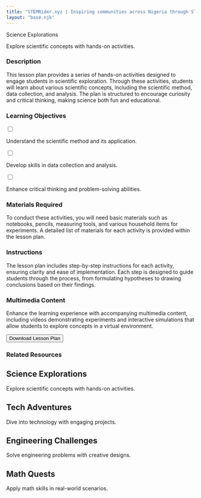 ```yaml
---
title: "STEMRider.xyz | Inspiring communities across Nigeria through STEM projects and adventures"
layout: "base.njk"
---
```



  <div class="px-40 flex flex-1 justify-center py-5">
          <div class="layout-content-container flex flex-col max-w-[960px] flex-1">
            <div class="flex flex-wrap justify-between gap-3 p-4">
              <div class="flex min-w-72 flex-col gap-3">
                <p class="text-[#111418] tracking-light text-[32px] font-bold leading-tight">Science Explorations</p>
                <p class="text-[#60758a] text-sm font-normal leading-normal">Explore scientific concepts with hands-on activities.</p>
              </div>
            </div>
            <h3 class="text-[#111418] text-lg font-bold leading-tight tracking-[-0.015em] px-4 pb-2 pt-4">Description</h3>
            <p class="text-[#111418] text-base font-normal leading-normal pb-3 pt-1 px-4">
              This lesson plan provides a series of hands-on activities designed to engage students in scientific exploration. Through these activities, students will learn about
              various scientific concepts, including the scientific method, data collection, and analysis. The plan is structured to encourage curiosity and critical thinking,
              making science both fun and educational.
            </p>
            <h3 class="text-[#111418] text-lg font-bold leading-tight tracking-[-0.015em] px-4 pb-2 pt-4">Learning Objectives</h3>
            <div class="px-4">
              <label class="flex gap-x-3 py-3 flex-row">
                <input
                  type="checkbox"
                  class="h-5 w-5 rounded border-[#dbe0e6] border-2 bg-transparent text-[#0d80f2] checked:bg-[#0d80f2] checked:border-[#0d80f2] checked:bg-[image:--checkbox-tick-svg] focus:ring-0 focus:ring-offset-0 focus:border-[#dbe0e6] focus:outline-none"
                />
                <p class="text-[#111418] text-base font-normal leading-normal">Understand the scientific method and its application.</p>
              </label>
              <label class="flex gap-x-3 py-3 flex-row">
                <input
                  type="checkbox"
                  class="h-5 w-5 rounded border-[#dbe0e6] border-2 bg-transparent text-[#0d80f2] checked:bg-[#0d80f2] checked:border-[#0d80f2] checked:bg-[image:--checkbox-tick-svg] focus:ring-0 focus:ring-offset-0 focus:border-[#dbe0e6] focus:outline-none"
                />
                <p class="text-[#111418] text-base font-normal leading-normal">Develop skills in data collection and analysis.</p>
              </label>
              <label class="flex gap-x-3 py-3 flex-row">
                <input
                  type="checkbox"
                  class="h-5 w-5 rounded border-[#dbe0e6] border-2 bg-transparent text-[#0d80f2] checked:bg-[#0d80f2] checked:border-[#0d80f2] checked:bg-[image:--checkbox-tick-svg] focus:ring-0 focus:ring-offset-0 focus:border-[#dbe0e6] focus:outline-none"
                />
                <p class="text-[#111418] text-base font-normal leading-normal">Enhance critical thinking and problem-solving abilities.</p>
              </label>
            </div>
            <h3 class="text-[#111418] text-lg font-bold leading-tight tracking-[-0.015em] px-4 pb-2 pt-4">Materials Required</h3>
            <p class="text-[#111418] text-base font-normal leading-normal pb-3 pt-1 px-4">
              To conduct these activities, you will need basic materials such as notebooks, pencils, measuring tools, and various household items for experiments. A detailed list
              of materials for each activity is provided within the lesson plan.
            </p>
            <h3 class="text-[#111418] text-lg font-bold leading-tight tracking-[-0.015em] px-4 pb-2 pt-4">Instructions</h3>
            <p class="text-[#111418] text-base font-normal leading-normal pb-3 pt-1 px-4">
              The lesson plan includes step-by-step instructions for each activity, ensuring clarity and ease of implementation. Each step is designed to guide students through the
              process, from formulating hypotheses to drawing conclusions based on their findings.
            </p>
            <h3 class="text-[#111418] text-lg font-bold leading-tight tracking-[-0.015em] px-4 pb-2 pt-4">Multimedia Content</h3>
            <p class="text-[#111418] text-base font-normal leading-normal pb-3 pt-1 px-4">
              Enhance the learning experience with accompanying multimedia content, including videos demonstrating experiments and interactive simulations that allow students to
              explore concepts in a virtual environment.
            </p>
            <div class="flex px-4 py-3 justify-start">
              <button
                class="flex min-w-[84px] max-w-[480px] cursor-pointer items-center justify-center overflow-hidden rounded-lg h-10 px-4 bg-[#0d80f2] text-white text-sm font-bold leading-normal tracking-[0.015em]"
              >
                <span class="truncate">Download Lesson Plan</span>
              </button>
            </div>
            <h3 class="text-[#111418] text-lg font-bold leading-tight tracking-[-0.015em] px-4 pb-2 pt-4">Related Resources</h3>
            <div class="grid grid-cols-[repeat(auto-fit,minmax(158px,1fr))] gap-3 p-4">
              <div class="flex flex-1 gap-3 rounded-lg border border-[#dbe0e6] bg-white p-4 flex-col">
                <div
                  class="bg-center bg-no-repeat aspect-square bg-cover rounded-lg w-10 shrink-0"
                  style='background-image: url("https://lh3.googleusercontent.com/aida-public/AB6AXuCIAFnWXNfocHTtJXqVZxCreTTJEYBU5JHC2hGp7_IyNuvx1lF1Saq6-0Z1xvjGYfFnZ_SAWF0WdiXMwrybYMKaDmdaiFYpHJpo7G3iA4Y86G_1g5YfPdZ1EBM5WnpLe0tMWW7rYntJnusFHf5fWWBNmD-IX-XP8P4vcRkOijhEwQIO-Jnf2YGtQN0qtUNNR_I1Jx6gmWbjU9xTI4sUg7TZLGB_hwOO5roSTeFqUrg2FCVj05o7obgPfqS61O205fQqoxncsTigeV4");'
                ></div>
                <div class="flex flex-col gap-1">
                  <h2 class="text-[#111418] text-base font-bold leading-tight">Science Explorations</h2>
                  <p class="text-[#60758a] text-sm font-normal leading-normal">Explore scientific concepts with hands-on activities.</p>
                </div>
              </div>
              <div class="flex flex-1 gap-3 rounded-lg border border-[#dbe0e6] bg-white p-4 flex-col">
                <div
                  class="bg-center bg-no-repeat aspect-square bg-cover rounded-lg w-10 shrink-0"
                  style='background-image: url("https://lh3.googleusercontent.com/aida-public/AB6AXuABkGMP31Ol0T4j0n6s6t-Al-fnYuIEg6UNqyS4v6cadto1HwYO-hVPxdgJJUobhfkRp6ICXSTtKerLF4jOGgKBzdPOz0uE1mEB9v5NfXMgZnyvsjyWr7IJfu4K5E_kLTQ8TTMvcgeUKcAho58U_JpwdEhkSk35AEOUmqQD3VgxivMgYxrEX72Pu-0CpB75KPw4oNzAr7IyJKZPk3ZrB_npTESFXMh3acURe4NvMgcX_HAmXtzQLbh6UYLIIDxlMyL_W68BNuUCZ6U");'
                ></div>
                <div class="flex flex-col gap-1">
                  <h2 class="text-[#111418] text-base font-bold leading-tight">Tech Adventures</h2>
                  <p class="text-[#60758a] text-sm font-normal leading-normal">Dive into technology with engaging projects.</p>
                </div>
              </div>
              <div class="flex flex-1 gap-3 rounded-lg border border-[#dbe0e6] bg-white p-4 flex-col">
                <div
                  class="bg-center bg-no-repeat aspect-square bg-cover rounded-lg w-10 shrink-0"
                  style='background-image: url("https://lh3.googleusercontent.com/aida-public/AB6AXuDJwJN4jetRF-9VsqFgX2f-5gcyGhrxy0bdEiL_z7tGvh3Hopuh1TY5UC36rYryHv3CuOfCqX56Dn35VSD01axkT5afGIskr3j4jOKVBWQg9NbPVxN8_NLjTuKHMrrnQ4ViA_FfNNXwEJ5hI2JlCzirVmodFE3hbKvAy02f4manaE-DRUhRhW5Ceensa6eYvzQoYfncMBDNz_scDZ4ap1_i8Q4dYGBnldePk2o_FC0h9IW3rabNj2ZmvYE07C2QC8CMj7eBxQOMpYU");'
                ></div>
                <div class="flex flex-col gap-1">
                  <h2 class="text-[#111418] text-base font-bold leading-tight">Engineering Challenges</h2>
                  <p class="text-[#60758a] text-sm font-normal leading-normal">Solve engineering problems with creative designs.</p>
                </div>
              </div>
              <div class="flex flex-1 gap-3 rounded-lg border border-[#dbe0e6] bg-white p-4 flex-col">
                <div
                  class="bg-center bg-no-repeat aspect-square bg-cover rounded-lg w-10 shrink-0"
                  style='background-image: url("https://lh3.googleusercontent.com/aida-public/AB6AXuB56VD-qC1BYiZ3VQtRQlCXDZiiIDma2eleM1eFS64EdBgfZ5llLPweIxWx-q1vlfMiaSR_3DIAw4ii8-qVgilhvddut7D6tPnqmvTzd_cnitowcs7rhFvOO8096DCWB53eParY_K99LlTeMpiEHP0MojylZ9m4Mra7r667Q46Gasjuk3m0cmluoKkaLwOdOUQJahb6PRpt5T_6-O1_bJLVWRZr4xb2ayt0sfcmDg76wjhoE0Fwm4jmEoMhs0BekYYq_vAXNKQwrVU");'
                ></div>
                <div class="flex flex-col gap-1">
                  <h2 class="text-[#111418] text-base font-bold leading-tight">Math Quests</h2>
                  <p class="text-[#60758a] text-sm font-normal leading-normal">Apply math skills in real-world scenarios.</p>
                </div>
              </div>
            </div>
          </div>
        </div>